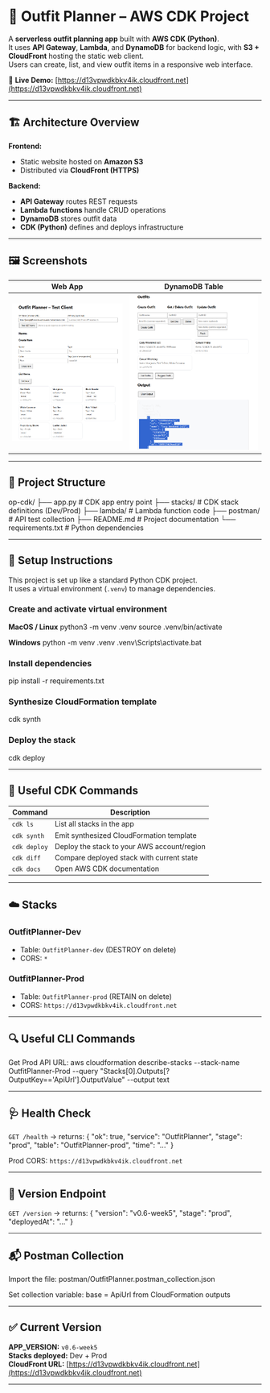 # 👗 Outfit Planner – AWS CDK Project

A **serverless outfit planning app** built with **AWS CDK (Python)**.  
It uses **API Gateway**, **Lambda**, and **DynamoDB** for backend logic, with **S3 + CloudFront** hosting the static web client.  
Users can create, list, and view outfit items in a responsive web interface.

🔗 **Live Demo:** [https://d13vpwdkbkv4ik.cloudfront.net](https://d13vpwdkbkv4ik.cloudfront.net)

---

## 🏗️ Architecture Overview

**Frontend:**  
- Static website hosted on **Amazon S3**  
- Distributed via **CloudFront (HTTPS)**  

**Backend:**  
- **API Gateway** routes REST requests  
- **Lambda functions** handle CRUD operations  
- **DynamoDB** stores outfit data  
- **CDK (Python)** defines and deploys infrastructure  

---

## 🖼️ Screenshots

| Web App | DynamoDB Table |
|---|---|
| ![Outfit Planner Web](./app-screenshot.png) | ![DynamoDB Items](./dynamodb-items.png) |

---

## 📁 Project Structure

op-cdk/
├── app.py # CDK app entry point
├── stacks/ # CDK stack definitions (Dev/Prod)
├── lambda/ # Lambda function code
├── postman/ # API test collection
├── README.md # Project documentation
└── requirements.txt # Python dependencies

---

## 🧰 Setup Instructions

This project is set up like a standard Python CDK project.  
It uses a virtual environment (`.venv`) to manage dependencies.

### Create and activate virtual environment

**MacOS / Linux**
python3 -m venv .venv
source .venv/bin/activate

**Windows**
python -m venv .venv
.venv\Scripts\activate.bat

### Install dependencies
pip install -r requirements.txt

### Synthesize CloudFormation template
cdk synth

### Deploy the stack
cdk deploy

---

## 🧩 Useful CDK Commands

| Command | Description |
|----------|-------------|
| `cdk ls` | List all stacks in the app |
| `cdk synth` | Emit synthesized CloudFormation template |
| `cdk deploy` | Deploy the stack to your AWS account/region |
| `cdk diff` | Compare deployed stack with current state |
| `cdk docs` | Open AWS CDK documentation |

---

## ☁️ Stacks

### OutfitPlanner-Dev
- Table: `OutfitPlanner-dev` (DESTROY on delete)
- CORS: `*`

### OutfitPlanner-Prod
- Table: `OutfitPlanner-prod` (RETAIN on delete)
- CORS: `https://d13vpwdkbkv4ik.cloudfront.net`

---

## 🔍 Useful CLI Commands

Get Prod API URL:
aws cloudformation describe-stacks --stack-name OutfitPlanner-Prod
--query "Stacks[0].Outputs[?OutputKey=='ApiUrl'].OutputValue"
--output text

---

## 🩺 Health Check

`GET /health` → returns:
{ "ok": true, "service": "OutfitPlanner", "stage": "prod", "table": "OutfitPlanner-prod", "time": "..." }

Prod CORS: `https://d13vpwdkbkv4ik.cloudfront.net`

---

## 🧾 Version Endpoint

`GET /version` → returns:
{ "version": "v0.6-week5", "stage": "prod", "deployedAt": "..." }

---

## 📬 Postman Collection

Import the file:
postman/OutfitPlanner.postman_collection.json

Set collection variable:
base = ApiUrl from CloudFormation outputs

---

## ✅ Current Version

**APP_VERSION:** `v0.6-week5`  
**Stacks deployed:** Dev + Prod  
**CloudFront URL:** [https://d13vpwdkbkv4ik.cloudfront.net](https://d13vpwdkbkv4ik.cloudfront.net)

---
